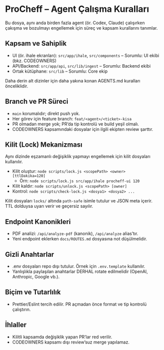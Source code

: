 # ProCheff – Agent Çalışma Kuralları

Bu dosya, aynı anda birden fazla agent (ör. Codex, Claude) çalışırken çakışma ve bozulmayı engellemek için süreç ve kapsam kurallarını tanımlar.

## Kapsam ve Sahiplik
- UI (ör. ihale ekranları): `src/app/ihale`, `src/components` – Sorumlu: UI ekibi (bkz. CODEOWNERS)
- API/Backend: `src/app/api`, `src/lib/ingest` – Sorumlu: Backend ekibi
- Ortak kütüphane: `src/lib` – Sorumlu: Core ekip

Daha derin alt dizinler için daha yakına konan AGENTS.md kuralları önceliklidir.

## Branch ve PR Süreci
- `main` korumalıdır; direkt push yok.
- Her görev için feature branch: `feat/<agent>/<ticket>-kisa`
- PR olmadan merge yok; PR’da tip kontrolü ve build yeşil olmalı.
- CODEOWNERS kapsamındaki dosyalar için ilgili ekipten review şarttır.

## Kilit (Lock) Mekanizması
Aynı dizinde eşzamanlı değişiklik yapmayı engellemek için kilit dosyaları kullanılır.

- Kilit oluştur: `node scripts/lock.js <scopePath> <owner> [ttlDakika=120]`
  - Örn: `node scripts/lock.js src/app/ihale procheff-ui 120`
- Kilit kaldır: `node scripts/unlock.js <scopePath> [owner]`
- Kontrol: `node scripts/check-lock.js <dosya1> <dosya2> ...`

Kilit dosyaları `locks/` altında `path-safe` isimle tutulur ve JSON meta içerir. TTL dolduysa uyarı verir ve geçersiz sayılır.

## Endpoint Kanonikleri
- PDF analizi: `/api/analyze-pdf` (kanonik), `/api/analyze` alias’tır.
- Yeni endpoint eklerken `docs/ROUTES.md` dosyasına not düşülmelidir.

## Gizli Anahtarlar
- .env dosyaları repo dışı tutulur. Örnek için `.env.template` kullanılır.
- Yanlışlıkla paylaşılan anahtarlar DERHAL rotate edilmelidir (OpenAI, Anthropic, Google vb.).

## Biçim ve Tutarlılık
- Prettier/Eslint tercih edilir. PR açmadan önce format ve tip kontrolü çalıştırın.

## İhlaller
- Kilitli kapsamda değişiklik yapan PR’lar red verilir.
- CODEOWNERS kapsamı dışı review’suz merge yapılamaz.

